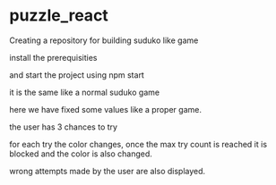 # puzzle_react

Creating a repository for building suduko like game

install the prerequisities

and start the project using npm start

it is the same like a normal suduko game

here we have fixed some values like a proper game.

the user has 3 chances to try

for each try the color changes, once the max try count is reached it is blocked and the color is also changed.

wrong attempts made by the user are also displayed.
